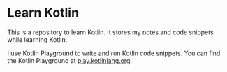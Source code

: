 # Learn Kotlin

This is a repository to learn Kotlin. It stores my notes and code snippets while learning Kotlin.

I use Kotlin Playground to write and run Kotlin code snippets. You can find the Kotlin Playground at [play.kotlinlang.org](https://play.kotlinlang.org/).
